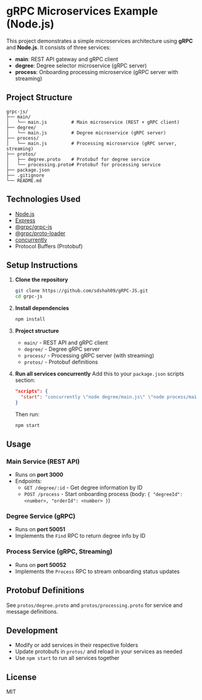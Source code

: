 # gRPC Microservices Example (Node.js)

This project demonstrates a simple microservices architecture using **gRPC** and **Node.js**. It consists of three services:

- **main**: REST API gateway and gRPC client
- **degree**: Degree selector microservice (gRPC server)
- **process**: Onboarding processing microservice (gRPC server with streaming)

## Project Structure

```
grpc-js/
├── main/
│   └── main.js         # Main microservice (REST + gRPC client)
├── degree/
│   └── main.js         # Degree microservice (gRPC server)
├── process/
│   └── main.js         # Processing microservice (gRPC server, streaming)
├── protos/
│   ├── degree.proto    # Protobuf for degree service
│   └── processing.proto# Protobuf for processing service
├── package.json
├── .gitignore
└── README.md
```

## Technologies Used
- [Node.js](https://nodejs.org/)
- [Express](https://expressjs.com/)
- [@grpc/grpc-js](https://www.npmjs.com/package/@grpc/grpc-js)
- [@grpc/proto-loader](https://www.npmjs.com/package/@grpc/proto-loader)
- [concurrently](https://www.npmjs.com/package/concurrently)
- Protocol Buffers (Protobuf)

## Setup Instructions

1. **Clone the repository**
   ```bash
   git clone https://github.com/sdshah09/gRPC-JS.git
   cd grpc-js
   ```

2. **Install dependencies**
   ```bash
   npm install
   ```

3. **Project structure**
   - `main/` - REST API and gRPC client
   - `degree/` - Degree gRPC server
   - `process/` - Processing gRPC server (with streaming)
   - `protos/` - Protobuf definitions

4. **Run all services concurrently**
   Add this to your `package.json` scripts section:
   ```json
   "scripts": {
     "start": "concurrently \"node degree/main.js\" \"node process/main.js\" \"node main/main.js\""
   }
   ```
   Then run:
   ```bash
   npm start
   ```

## Usage

### Main Service (REST API)
- Runs on **port 3000**
- Endpoints:
  - `GET /degree/:id` - Get degree information by ID
  - `POST /process` - Start onboarding process (body: `{ "degreeId": <number>, "orderId": <number> }`)

### Degree Service (gRPC)
- Runs on **port 50051**
- Implements the `Find` RPC to return degree info by ID

### Process Service (gRPC, Streaming)
- Runs on **port 50052**
- Implements the `Process` RPC to stream onboarding status updates

## Protobuf Definitions

See `protos/degree.proto` and `protos/processing.proto` for service and message definitions.

## Development
- Modify or add services in their respective folders
- Update protobufs in `protos/` and reload in your services as needed
- Use `npm start` to run all services together

## License
MIT
